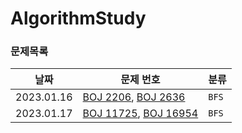 # AlgorithmStudy

### 문제목록
|날짜|문제 번호|분류|
|---|---|---|
|2023.01.16|[BOJ 2206](https://www.acmicpc.net/problem/2206), [BOJ 2636](https://www.acmicpc.net/problem/2636)|`BFS`|
|2023.01.17|[BOJ 11725](https://www.acmicpc.net/problem/11725), [BOJ 16954](https://www.acmicpc.net/problem/16954)|`BFS`|
